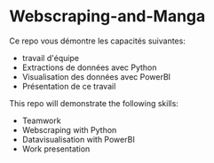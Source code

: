 # Webscraping-and-Manga

Ce repo vous démontre les capacités suivantes:
- travail d'équipe
- Extractions de données avec Python
- Visualisation des données avec PowerBI
- Présentation de ce travail

This repo will demonstrate the following skills:
- Teamwork
- Webscraping with Python
- Datavisualisation with PowerBI
- Work presentation 
